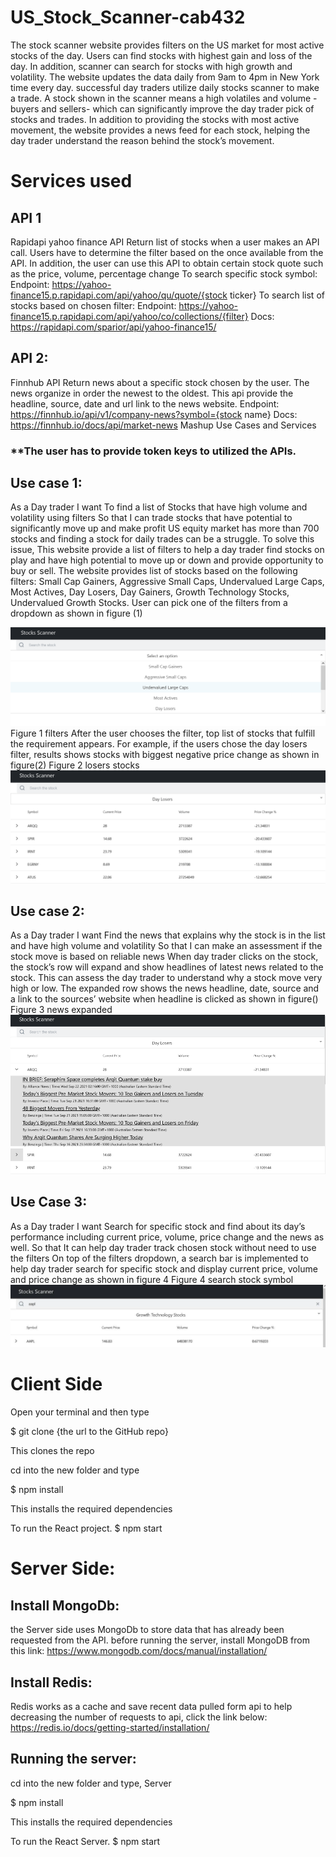 # US_Stock_Scanner-cab432

The stock scanner website provides filters on the US market for most active stocks of the day. Users can find stocks with highest gain and loss of the day. In addition, scanner can search for stocks with high growth and volatility. The website updates the data daily from 9am to 4pm in New York time every day. successful day traders utilize daily stocks scanner to make a trade. A stock shown in the scanner means a high volatiles and volume -buyers and sellers- which can significantly improve the day trader pick of stocks and trades. In addition to providing the stocks with most active movement, the website provides a news feed for each stock, helping the day trader understand the reason behind the stock’s movement.

# Services used

## API 1

Rapidapi yahoo finance API Return list of stocks when a user makes an API call. Users have to determine the filter based on the once available from the API. In addition, the user can use this API to obtain certain stock quote such as the price, volume, percentage change To search specific stock symbol: Endpoint: https://yahoo-finance15.p.rapidapi.com/api/yahoo/qu/quote/{stock ticker} To search list of stocks based on chosen filter: Endpoint: https://yahoo-finance15.p.rapidapi.com/api/yahoo/co/collections/{filter} Docs: https://rapidapi.com/sparior/api/yahoo-finance15/

## API 2:

Finnhub API Return news about a specific stock chosen by the user. The news organize in order the newest to the oldest. This api provide the headline, source, date and url link to the news website. Endpoint: https://finnhub.io/api/v1/company-news?symbol={stock name} Docs: https://finnhub.io/docs/api/market-news
Mashup Use Cases and Services

### **The user has to provide token keys to utilized the APIs.

## Use case 1:

As a
Day trader
I want
To find a list of Stocks that have high volume and volatility using filters
So that
I can trade stocks that have potential to significantly move up and make profit
US equity market has more than 700 stocks and finding a stock for daily trades can be a struggle. To solve this issue, This website provide a list of filters to help a day trader find stocks on play and have high potential to move up or down and provide opportunity to buy or sell. The website provides list of stocks based on the following filters: Small Cap Gainers, Aggressive Small Caps, Undervalued Large Caps, Most Actives, Day Losers, Day Gainers, Growth Technology Stocks, Undervalued Growth Stocks. User can pick one of the filters from a dropdown as shown in figure (1)

![Screenshot](https://github.com/sohybqasem/US_Stock_Scanner-cab432/blob/main/figure%201.png)
Figure 1 filters
After the user chooses the filter, top list of stocks that fulfill the requirement appears. For example, if the users chose the day losers filter, results shows stocks with biggest negative price change as shown in figure(2)
Figure 2 losers stocks
![Screenshot](https://github.com/sohybqasem/US_Stock_Scanner-cab432/blob/main/figure%202.png)

## Use case 2:

As a
Day trader
I want
Find the news that explains why the stock is in the list and have high volume and volatility
So that
I can make an assessment if the stock move is based on reliable news
When day trader clicks on the stock, the stock’s row will expand and show headlines of latest news related to the stock. This can assess the day trader to understand why a stock move very high or low. The expanded row shows the news headline, date, source and a link to the sources’ website when headline is clicked as shown in figure()
Figure 3 news expanded
![Screenshot](https://github.com/sohybqasem/US_Stock_Scanner-cab432/blob/main/figure%203.png)

## Use Case 3:

As a
Day trader
I want
Search for specific stock and find about its day’s performance including current price, volume, price change and the news as well.
So that
It can help day trader track chosen stock without need to use the filters
On top of the filters dropdown, a search bar is implemented to help day trader search for specific stock and display current price, volume and price change as shown in figure 4
Figure 4 search stock symbol
![Screenshot](https://github.com/sohybqasem/US_Stock_Scanner-cab432/blob/main/figure%204.png)

# Client Side 

Open your terminal and then type

$ git clone {the url to the GitHub repo}

This clones the repo

cd into the new folder and type

$ npm install

This installs the required dependencies

To run the React project.
$ npm start

# Server Side: 

## Install MongoDb:
the Server side uses MongoDb to store data that has already been requested from the API. before running the server, install MongoDB from this link:
https://www.mongodb.com/docs/manual/installation/

## Install Redis:
Redis works as a cache and save recent data pulled form api to help decreasing the number of requests to api, click the link below:
https://redis.io/docs/getting-started/installation/

## Running the server:

cd into the new folder and type, Server

$ npm install

This installs the required dependencies

To run the React Server.
$ npm start
